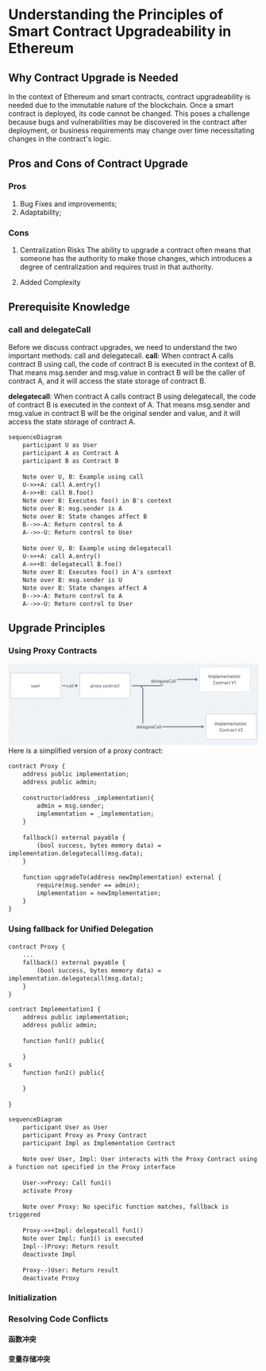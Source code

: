# Understanding the Principles of Smart Contract Upgradeability in Ethereum

## Why Contract Upgrade is Needed
In the context of Ethereum and smart contracts, contract upgradeability is needed due to the immutable nature of the blockchain. Once a smart contract is deployed, its code cannot be changed. This poses a challenge because bugs and vulnerabilities may be discovered in the contract after deployment, or business requirements may change over time necessitating changes in the contract's logic.

## Pros and Cons of Contract Upgrade
### Pros
1. Bug Fixes and improvements;
2. Adaptability;

### Cons
1. Centralization Risks
The ability to upgrade a contract often means that someone has the authority to make those changes, which introduces a degree of centralization and requires trust in that authority.

2. Added Complexity
   
## Prerequisite Knowledge
### call and delegateCall
Before we discuss contract upgrades, we need to understand the two important methods: call and delegatecall.
**call**: When contract A calls contract B using call, the code of contract B is executed in the context of B. That means msg.sender and msg.value in contract B will be the caller of contract A, and it will access the state storage of contract B.

**delegatecall**: When contract A calls contract B using delegatecall, the code of contract B is executed in the context of A. That means msg.sender and msg.value in contract B will be the original sender and value, and it will access the state storage of contract A.

```mermaid
sequenceDiagram
    participant U as User
    participant A as Contract A
    participant B as Contract B

    Note over U, B: Example using call
    U->>+A: call A.entry()
    A->>+B: call B.foo()
    Note over B: Executes foo() in B's context
    Note over B: msg.sender is A
    Note over B: State changes affect B
    B-->>-A: Return control to A
    A-->>-U: Return control to User

    Note over U, B: Example using delegatecall
    U->>+A: call A.entry()
    A->>+B: delegatecall B.foo()
    Note over B: Executes foo() in A's context
    Note over B: msg.sender is U
    Note over B: State changes affect A
    B-->>-A: Return control to A
    A-->>-U: Return control to User
```

## Upgrade Principles
### Using Proxy Contracts
![using proxy contract](img/contractUpgrade.PNG)
Here is a simplified version of a proxy contract:
```solidity
contract Proxy {
    address public implementation;
    address public admin; 

    constructor(address _implementation){
        admin = msg.sender;
        implementation = _implementation;
    }

    fallback() external payable {
        (bool success, bytes memory data) = implementation.delegatecall(msg.data);
    }

    function upgradeTo(address newImplementation) external {
        require(msg.sender == admin);
        implementation = newImplementation;
    }
}
```


### Using fallback for Unified Delegation
```solidity
contract Proxy {
    ...
    fallback() external payable {
        (bool success, bytes memory data) = implementation.delegatecall(msg.data);
    }
}
```

```solidity
contract Implementation1 {
    address public implementation; 
    address public admin; 

    function fun1() public{

    }
s
    function fun2() public{

    }
        
}
```

```mermaid
sequenceDiagram
    participant User as User
    participant Proxy as Proxy Contract
    participant Impl as Implementation Contract

    Note over User, Impl: User interacts with the Proxy Contract using a function not specified in the Proxy interface

    User->>Proxy: Call fun1()
    activate Proxy

    Note over Proxy: No specific function matches, fallback is triggered

    Proxy->>+Impl: delegatecall fun1()
    Note over Impl: fun1() is executed
    Impl--)Proxy: Return result
    deactivate Impl

    Proxy--)User: Return result
    deactivate Proxy
```
### Initialization

### Resolving Code Conflicts

#### 函数冲突
#### 变量存储冲突